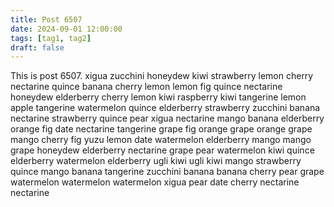 ```yaml
---
title: Post 6507
date: 2024-09-01 12:00:00
tags: [tag1, tag2]
draft: false
---
```

This is post 6507.
xigua
zucchini
honeydew
kiwi
strawberry
lemon
cherry
nectarine
quince
banana
cherry
lemon
lemon
fig
quince
nectarine
honeydew
elderberry
cherry
lemon
kiwi
raspberry
kiwi
tangerine
lemon
apple
tangerine
watermelon
quince
elderberry
strawberry
zucchini
banana
nectarine
strawberry
quince
pear
xigua
nectarine
mango
banana
elderberry
orange
fig
date
nectarine
tangerine
grape
fig
orange
grape
orange
grape
mango
cherry
fig
yuzu
lemon
date
watermelon
elderberry
mango
mango
grape
honeydew
elderberry
nectarine
grape
pear
watermelon
kiwi
quince
elderberry
watermelon
elderberry
ugli
kiwi
ugli
kiwi
mango
strawberry
quince
mango
banana
tangerine
zucchini
banana
banana
cherry
pear
grape
watermelon
watermelon
watermelon
xigua
pear
date
cherry
nectarine
nectarine

